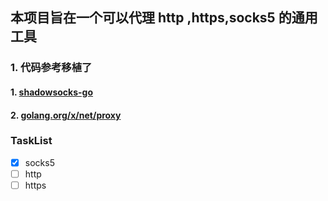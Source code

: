 ## 本项目旨在一个可以代理 http ,https,socks5 的通用工具
### 1. **代码参考移植了** 
#### 1. [shadowsocks-go](https://github.com/shadowsocks/shadowsocks-go)
#### 2. [golang.org/x/net/proxy](https://godoc.org/golang.org/x/net/proxy)

### TaskList
- [x] socks5
- [ ] http
- [ ] https